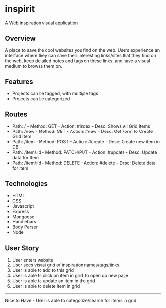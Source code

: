 # inspirit
A Web inspiration visual application

## Overview
A place to save the cool websites you find on the web. Users experience an interface where they can save their interesting links/sites that they find on the web, keep detailed notes and tags on these links, and have a visual medium to browse them on.

## Features
- Projects can be tagged, with multiple tags
- Projects can be categorized

## Routes
- Path: / - Method: GET - Action: #index - Desc: Shows All Grid Items
- Path: /new - Method: GET - Action: #new - Desc: Get Form to Create Grid Item
- Path: /item - Method: POST - Action: #create - Desc: Create new item in DB
- Path: /item/:id - Method: PATCH/PUT - Action: #update - Desc: Update data for Item
- Path: /item/:id - Method: DELETE - Action: #delete - Desc: Delete data for item
 
## Technologies
- HTML
- CSS
- Javascript
- Express
- Mongoose
- Handlebars
- Body Parser
- Node

## User Story
1. User enters website
2. User sees visual grid of inspiration names/tags/links
3. User is able to add to this grid
4. User is able to click on item in grid, to open up new page
5. User is able to update an item in the grid
6. User is able to delete item in grid
--- 
Nice to Have - User is able to categorize/search for items in grid


